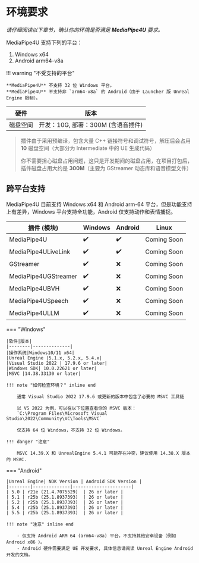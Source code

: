# 环境要求   

*请仔细阅读以下章节，确认你的环境是否满足 **MediaPipe4U** 要求。*

MediaPipe4U 支持下列的平台：      
1. Windows x64 
2. Android arm64-v8a   

!!! warning "不受支持的平台"

    **MediaPipe4U** 不支持 32 位 Windows 平台。   
    **MediaPipe4U** 不支持非 `arm64-v8a` 的 Android（由于 Launcher 版 Unreal Engine 限制）。

|硬件|版本|
|--------|--------------|
| 磁盘空间 | 开发：10G, 部署：300M (含语音插件)|   


> 插件由于采用预编译，包含大量 C++ 链接符号和调试符号，解压后会占用 **10** 磁盘空间（大部分为 Intermediate 中的 UE 生成代码）
> 
> 你不需要担心磁盘占用问题，这只是开发期间的磁盘占用，在项目打包后，插件磁盘占用大约是 **300M**（主要为 GStreamer 动态库和语音模型文件）



## 跨平台支持

MediaPipe4U 目前支持 Windows x64 和 Android arm-64 平台，但是功能支持上有差异，Windows 平台支持全功能，Android 仅支持动作和表情捕捉。

| 插件 (模块) | Windows | Android | Linux |
|---| --- | --- | ---- |
| MediaPipe4U             | :heavy_check_mark: | :heavy_check_mark: |Coming Soon|
| MediaPipe4ULiveLink     | :heavy_check_mark: | :heavy_check_mark: |Coming Soon|
| GStreamer               | :heavy_check_mark: | :x: |Coming Soon|
| MediaPipe4UGStreamer    | :heavy_check_mark: | :x: |Coming Soon|
| MediaPipe4UBVH          | :heavy_check_mark: | :x: |Coming Soon|
| MediaPipe4USpeech       | :heavy_check_mark: | :x: |Coming Soon|
| MediaPipe4ULLM          | :heavy_check_mark: | :x: |Coming Soon|


=== "Windows"

    |软件|版本|
    |--------|--------------|
    |操作系统|Windows10/11 x64|
    |Unreal Engine |5.1.x, 5.2.x, 5.4.x|
    |Visual Studio 2022 | 17.9.6 or later|
    |Windows SDK| 10.0.22621 or later|
    |MSVC |14.38.33130 or later|

    !!! note "如何检查环境？" inline end

        通常 Visual Studio 2022 17.9.6 或更新的版本中包含了必要的 MSVC 工具链      
           
        以 VS 2022 为例，可以在以下位置查看你的 MSVC 版本：   
        `C:\Program Files\Microsoft Visual Studio\2022\Community\VC\Tools\MSVC`   
           
        仅支持 64 位 Windows，不支持 32 位 Windows。   

    !!! danger "注意"    
        
        MSVC 14.39.X 和 UnrealEngine 5.4.1 可能存在冲突，建议使用 14.38.X 版本的 MSVC.

=== "Android"

    |Unreal Engine| NDK Version | Android SDK Version |
    |--------|--------------|----------------------|
    | 5.0 | r21e (21.4.7075529)  | 26 or later |
    | 5.1 | r25b (25.1.8937393)  | 26 or later |
    | 5.2 | r25b (25.1.8937393)  | 26 or later |
    | 5.4 | r25b (25.1.8937393)  | 26 or later |
    | 5.5 | r25b (25.1.8937393)  | 26 or later |

    !!! note "注意" inline end

        - 仅支持 Android ARM 64 (arm64-v8a) 平台，不支持其他安卓设备（例如 Android x86 ）。    
        - Android 硬件需要满足 UE 开发要求, 具体信息请阅读 Unreal Engine Android 开发的文档。


